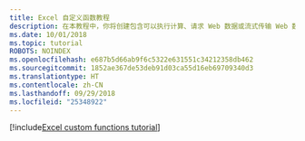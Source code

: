 ```yaml
---
title: Excel 自定义函数教程
description: 在本教程中，你将创建包含可以执行计算、请求 Web 数据或流式传输 Web 数据的自定义函数的 Excel 加载项。
ms.date: 10/01/2018
ms.topic: tutorial
ROBOTS: NOINDEX
ms.openlocfilehash: e687b5d66ab9f6c5322e631551c34212358db462
ms.sourcegitcommit: 1852ae367de53deb91d03ca55d16eb69709340d3
ms.translationtype: HT
ms.contentlocale: zh-CN
ms.lasthandoff: 09/29/2018
ms.locfileid: "25348922"
---
```

[!include[Excel custom functions tutorial](../includes/file-tutorial-excel-custom-functions.md)]
